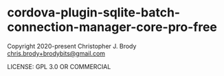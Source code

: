 # cordova-plugin-sqlite-batch-connection-manager-core-pro-free

Copyright 2020-present Christopher J. Brody <chris.brody+brodybits@gmail.com>

LICENSE: GPL 3.0 OR COMMERCIAL
